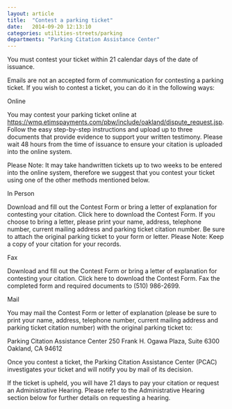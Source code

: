 ```yaml
---
layout: article
title:  "Contest a parking ticket"
date:   2014-09-20 12:13:10
categories: utilities-streets/parking
departments: "Parking Citation Assistance Center"
---
```


You must contest your ticket within 21 calendar days of the date of issuance.

Emails are not an accepted form of communication for contesting a parking ticket. If you wish to contest a ticket, you can do it in the following ways:

Online

You may contest your parking ticket online at https://wmq.etimspayments.com/pbw/include/oakland/dispute_request.jsp.
Follow the easy step-by-step instructions and upload up to three documents that provide evidence to support your written testimony. Please wait 48 hours from the time of issuance to ensure your citation is uploaded into the online system. 

Please Note: It may take handwritten tickets up to two weeks to be entered into the online system, therefore we suggest that you contest your ticket using one of the other methods mentioned below.

In Person 

Download and fill out the Contest Form or bring a letter of explanation for contesting your citation. Click here to download the Contest Form. If you choose to bring a letter, please print your name, address, telephone number, current mailing address and parking ticket citation number. Be sure to attach the original parking ticket to your form or letter. Please Note: Keep a copy of your citation for your records.

Fax 

Download and fill out the Contest Form or bring a letter of explanation for contesting your citation. Click here to download the Contest Form. Fax the completed form and required documents to (510) 986-2699.

Mail 

You may mail the Contest Form or letter of explanation (please be sure to print your name, address, telephone number, current mailing address and parking ticket citation number) with the original parking ticket to:

Parking Citation Assistance Center
250 Frank H. Ogawa Plaza, Suite 6300 
Oakland, CA 94612

Once you contest a ticket, the Parking Citation Assistance Center (PCAC) investigates your ticket and will notify you by mail of its decision.

If the ticket is upheld, you will have 21 days to pay your citation or request an Administrative Hearing. Please refer to the Administrative Hearing section below for further details on requesting a hearing.